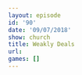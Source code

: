 ```yaml
---
layout: episode
id: '90'
date: '09/07/2018'
show: church
title: Weakly Deals
url: 
games: []
---
```

